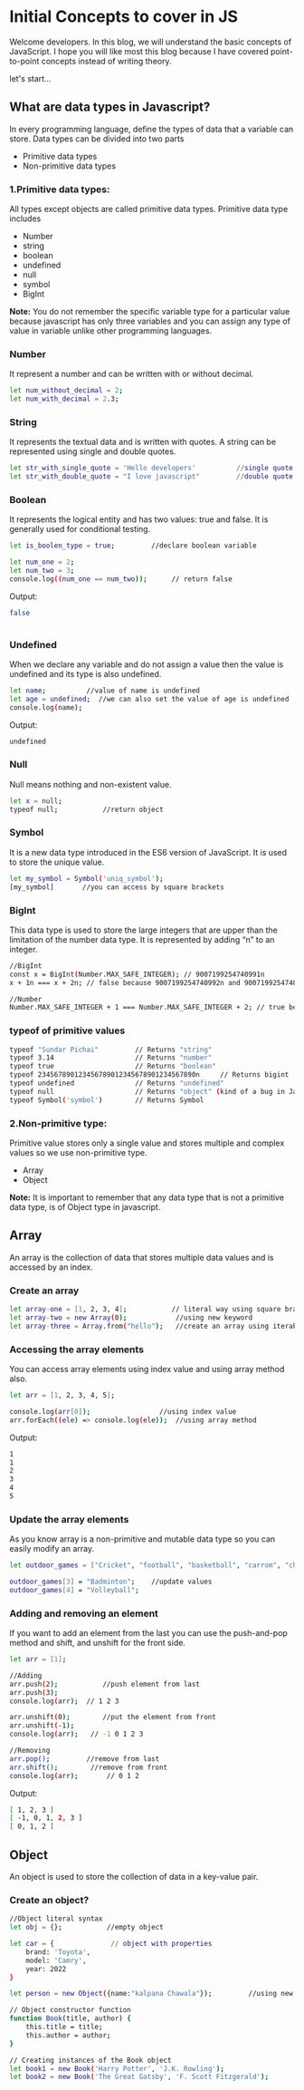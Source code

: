 # Initial Concepts to cover in JS
Welcome developers. In this blog, we will understand the basic 
concepts of JavaScript. I hope you will like most this blog because I have covered point-to-point
concepts instead of writing theory.

let's start...
## What are data types in Javascript?
In every programming language, define the types of data that a variable can store. Data types can be divided into two parts 
* Primitive data types
* Non-primitive data types

### **1.Primitive data types:**
All types except objects are called primitive data types. Primitive data type includes 
* Number
* string
* boolean
* undefined
* null
* symbol
* BigInt

**Note:** You do not remember the specific variable type for a particular value because javascript has only three variables and you can assign any type of value in variable unlike other programming languages.

### Number
It represent a number and can be written with or without decimal. 
```bash
let num_without_decimal = 2;
let num_with_decimal = 2.3;
```

### String
It represents the textual data and is written with quotes. A string can be represented using single and double quotes.
```bash
let str_with_single_quote = 'Hello developers'          //single quote  
let str_with_double_quote = "I love javascript"         //double quote
```
### Boolean 
It represents the logical entity and has two values: true and false. It is generally used for conditional testing.
```bash
let is_boolen_type = true;         //declare boolean variable

let num_one = 2;
let num_two = 3;
console.log((num_one == num_two));      // return false
```
Output:

```bash
false
                                                                                 
```
### Undefined 
When we declare any variable and do not assign a value then the value is undefined and its type is also undefined.
```bash
let name;          //value of name is undefined 
let age = undefined;  //we can also set the value of age is undefined
console.log(name);
```
Output:
```bash
undefined
```
### Null
Null means nothing and non-existent value.
```bash
let x = null;
typeof null;           //return object 
```
### Symbol 
It is a new data type introduced in the ES6 version of JavaScript. It is used to store the unique value.
```bash
let my_symbol = Symbol('uniq_symbol');
[my_symbol]       //you can access by square brackets 
```
### BigInt 
This data type is used to store the large integers that are upper than the limitation of the number data type.  It is represented by adding “n” to an integer.
```bash
//BigInt
const x = BigInt(Number.MAX_SAFE_INTEGER); // 9007199254740991n
x + 1n === x + 2n; // false because 9007199254740992n and 9007199254740993n are unequal

//Number
Number.MAX_SAFE_INTEGER + 1 === Number.MAX_SAFE_INTEGER + 2; // true because both are 9007199254740992
```
### typeof of primitive values 
```bash
typeof "Sundar Pichai"         // Returns "string"
typeof 3.14                    // Returns "number"
typeof true                    // Returns "boolean"
typeof 234567890123456789012345678901234567890n     // Returns bigint
typeof undefined               // Returns "undefined"
typeof null                    // Returns "object" (kind of a bug in JavaScript)
typeof Symbol('symbol')        // Returns Symbol
```
### **2.Non-primitive type:**
Primitive value stores only a single value and stores multiple and complex values so we use non-primitive type. 
* Array
* Object

**Note:** It is important to remember that any data type that is not a primitive data type, is of Object type in javascript.

## Array 
An array is the collection of data that stores multiple data values and is accessed by an index.
### Create an array
```bash
let array-one = [1, 2, 3, 4];           // literal way using square brackets 
let array-two = new Array(0);            //using new keyword
let array-three = Array.from("hello");   //create an array using iterable object 
```
### Accessing the array elements 
You can access array elements using index value and using array method also.
```bash
let arr = [1, 2, 3, 4, 5];

console.log(arr[0]);                 //using index value
arr.forEach((ele) => console.log(ele));  //using array method 
```
Output:
```bash
1
1
2
3
4
5
```
### Update the array elements 
As you know array is a non-primitive and mutable data type so you can easily modify an array.
```bash
let outdoor_games = ["Cricket", "football", "basketball", "carrom", "chess", "Hockey"]

outdoor_games[3] = "Badminton";    //update values
outdoor_games[4] = "Volleyball";
```
### Adding and removing an element
If you want to add an element from the last you can use the push-and-pop method and shift, and unshift for the front side. 
```bash
let arr = [1];

//Adding
arr.push(2);           //push element from last
arr.push(3);
console.log(arr);  // 1 2 3 

arr.unshift(0);        //put the element from front 
arr.unshift(-1);
console.log(arr);   // -1 0 1 2 3

//Removing
arr.pop();         //remove from last 
arr.shift();        //remove from front
console.log(arr);       // 0 1 2
```
Output:
```bash
[ 1, 2, 3 ]
[ -1, 0, 1, 2, 3 ]
[ 0, 1, 2 ]
```
## Object 
An object is used to store the collection of data in a key-value pair.
### Create an object?
```bash
//Object literal syntax
let obj = {};           //empty object

let car = {              // object with properties
    brand: 'Toyota',
    model: 'Camry',
    year: 2022
}

let person = new Object({name:"kalpana Chawala"});         //using new keyword

// Object constructor function
function Book(title, author) {
    this.title = title;
    this.author = author;
}

// Creating instances of the Book object
let book1 = new Book('Harry Potter', 'J.K. Rowling');
let book2 = new Book('The Great Gatsby', 'F. Scott Fitzgerald');
